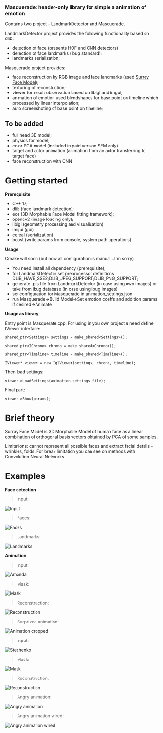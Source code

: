 ### Masquerade: header-only library for simple a animation of emotion

Contains two project - LandmarkDetector and Masquerade.

LandmarkDetector project provides the following functionality based on dlib:
- detection of face (presents HOF and CNN detectors)
- detection of face landmarks (ibug standard);
- landmarks serialization;

Masquerade project provides:
- face reconstruction by RGB image and face landmarks (used [Surrey Face Model](http://https://www.cvssp.org/faceweb/3dmm/facemodel/ "Surrey Face Model"));
- texturing of reconstuction;
- viewer for result observation based on libigl and imgui;
- animation of emotion used blendshapes for base point on timeline which processed by linear interpolation;
- auto screenshoting of base point on timeline;

## To be added
- full head 3D model;
- physics for model;
- color PCA model (included in paid version SFM only)
- target and actor animation (animation from an actor transferring to target face)
- face reconstruction with CNN

# Getting started
**Prerequisite**
- C++ 17;
- dlib (face landmark detection);
- eos (3D Morphable Face Model fitting framework);
- opencv2 (image loading only);
- libigl (geometry processing and visualisation)
- imgui (gui)
- cereal (serialization)
- boost (write params from console, system path operations)

**Usage**

Cmake will soon (but now all configuration is manual...I`m sorry)
- You need install all dependency (prerequisite);
- for LandmarkDetector set preprocessor definitions DLIB_HAVE_SSE2;DLIB_JPEG_SUPPORT;DLIB_PNG_SUPPORT;
- generate .pts file from LandmarkDetector (in case using own images) or take from ibug database (in case using ibug images)
- set configuration for Masquerade in animation_settings.json
- run Masquerade->Build Model->Set emotion coeffs and addition params if desired->Animate

**Usage as library**

Entry point is Masquerate.cpp. For using in you own project u need define IViewer interface:

`shared_ptr<Settings> settings = make_shared<Settings>();`

`shared_ptr<IChrono> chrono = make_shared<Chrono>();`

`shared_ptr<Timeline> timeline = make_shared<Timeline>();`
  
`IViewer* viewer = new IglViewer(settings, chrono, timeline);`
  
Then load settings:

`viewer->LoadSettings(animation_settings_file);`

Final part:

`viewer->Show(params);`

# Brief theory
Surray Face Model is 3D Morphable Model of human face as a linear combination of orthogonal basis vectors obtained by PCA of some samples.

Limitations: cannot represent all possible faces and extract facial details - wrinkles, folds. For break limitation you can see on methods with Convolution Neural Networks. 

# Examples
**Face detection**

>Input:

![Input](https://github.com/CorvoOrc/Masquerade/blob/master/images/IntelSummer.jpg)

>Faces:

![Faces](https://github.com/CorvoOrc/Masquerade/blob/master/images/intelFaces.png "Faces")

>Landmarks:

![Landmarks](https://github.com/CorvoOrc/Masquerade/blob/master/images/intelContours.png "Contours")

**Animation**

>Input:

![Amanda](https://github.com/CorvoOrc/Masquerade/blob/master/images/image_0010.png "Amanda")

>Mask:

![Mask](https://github.com/CorvoOrc/Masquerade/blob/master/images/image_0010Mask.png "Mask")

>Reconstruction:

![Reconstruction](https://github.com/CorvoOrc/Masquerade/blob/master/images/amanda_full.png "Reconstruction")

>Surprized animation:

![Animation cropped](https://github.com/CorvoOrc/Masquerade/blob/master/images/amanda_combined.png "Animation cropped")

>Input:

![Steshenko](https://github.com/CorvoOrc/Masquerade/blob/master/images/steshFace.png "Steshenko")

>Mask:

![Mask](https://github.com/CorvoOrc/Masquerade/blob/master/images/steshMask.png "Mask")

>Reconstruction:

![Reconstruction](https://github.com/CorvoOrc/Masquerade/blob/master/images/editor_common.png "Reconstruction")

>Angry animation:

![Angry animation](https://github.com/CorvoOrc/Masquerade/blob/master/images/corvo_combined.png "Angry animation")

>Angry animation wired:

![Angry animation wired](https://github.com/CorvoOrc/Masquerade/blob/master/images/corvo_combined_wired.png "Angry animation wired")

